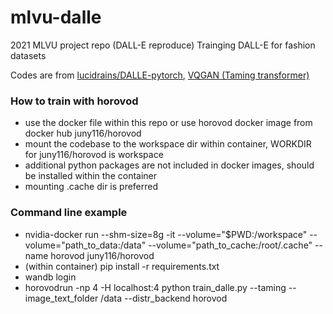 # mlvu-dalle
2021 MLVU project repo (DALL-E reproduce)
Trainging DALL-E for fashion datasets

Codes are from [lucidrains/DALLE-pytorch](https://github.com/lucidrains/DALLE-pytorch), [VQGAN (Taming transformer)](https://github.com/CompVis/taming-transformers) 


### How to train with horovod
* use the docker file within this repo or use horovod docker image from docker hub juny116/horovod
* mount the codebase to the workspace dir within container, WORKDIR for juny116/horovod is workspace
* additional python packages are not included in docker images, should be installed within the container
* mounting .cache dir is preferred

### Command line example
* nvidia-docker run --shm-size=8g -it --volume="$PWD:/workspace" --volume="path_to_data:/data" --volume="path_to_cache:/root/.cache" --name  horovod juny116/horovod
* (within container) pip install -r requirements.txt
* wandb login
* horovodrun -np 4 -H localhost:4 python train_dalle.py --taming --image_text_folder /data --distr_backend horovod
